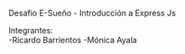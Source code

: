 Desafio E-Sueño - Introducción a Express Js    

Integrantes:                                                                                                
-Ricardo Barrientos
-Mónica Ayala

